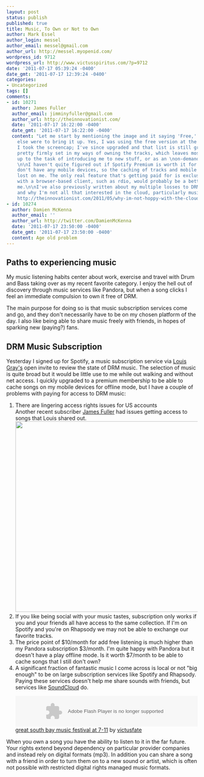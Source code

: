 ```yaml
---
layout: post
status: publish
published: true
title: Music, To Own or Not to Own
author: Mark Essel
author_login: messel
author_email: messel@gmail.com
author_url: http://messel.myopenid.com/
wordpress_id: 9712
wordpress_url: http://www.victusspiritus.com/?p=9712
date: '2011-07-17 05:39:24 -0400'
date_gmt: '2011-07-17 12:39:24 -0400'
categories:
- Uncategorized
tags: []
comments:
- id: 10271
  author: James Fuller
  author_email: jimminyfuller@gmail.com
  author_url: http://theinnovationist.com/
  date: '2011-07-17 16:22:00 -0400'
  date_gmt: '2011-07-17 16:22:00 -0400'
  content: "Let me start by mentioning the image and it saying 'Free,' unless someone
    else were to bring it up. Yes, I was using the free version at the point in time
    I took the screencap; I've since upgraded and that list is still grayed out.\n\nI'm
    pretty firmly set in my ways of owning the tracks, which leaves most\n web services
    up to the task of introducing me to new stuff, or as an \non-demand track provider.
    \n\nI haven't quite figured out if Spotify Premium is worth it for me, yet. I
    don't have any mobile devices, so the caching of tracks and mobile support is
    lost on me. The only real feature that's getting paid for is exclusivity. A service
    with a browser-based client, such as rdio, would probably be a better deal for
    me.\n\nI've also previously written about my multiple losses to DRM based caches
    and why I'm not all that interested in the cloud, particularly music in the cloud.
    http://theinnovationist.com/2011/05/why-im-not-hoppy-with-the-cloud-particularly-music/"
- id: 10274
  author: Damien McKenna
  author_email: ''
  author_url: http://twitter.com/DamienMcKenna
  date: '2011-07-17 23:50:00 -0400'
  date_gmt: '2011-07-17 23:50:00 -0400'
  content: Age old problem
---
```

<h2>Paths to experiencing music</h2>
<p>My music listening habits center about work, exercise and travel with Drum and Bass taking over as my recent favorite category. I enjoy the hell out of discovery through music services like Pandora, but when a song clicks I feel an immediate compulsion to own it free of DRM.</p>
<p>The main purpose for doing so is that music subscription services come and go, and they don't necessarily have to be on my chosen platform of the day. I also like being able to share music freely with friends, in hopes of sparking new (paying?) fans.</p>
<h2>DRM Music Subscription</h2>
<p>Yesterday I signed up for Spotify, a music subscription service via <a href="http://blog.louisgray.com/2011/07/spotifys-us-launch-goes-smoothly-music.html?m=1">Louis Gray's</a> open invite to review the state of DRM music. The selection of music is quite broad but it would be little use to me while out walking and without net access. I quickly upgraded to a premium membership to be able to cache songs on my mobile devices for offline mode, but I have a couple of problems with paying for access to DRM music:  </p>
<ol>
<li>There are lingering access rights issues for US accounts<br />
Another recent subscriber <a href="https://plus.google.com/102261077460248688577/posts/hEgPB8VzMFx?hl=en">James Fuller</a> had issues getting access to songs that Louis shared out.<br />
<a href="http://www.victusspiritus.com/wp-content/uploads/2011/07/sad-lg.png"><img src="http://www.victusspiritus.com/wp-content/uploads/2011/07/sad-lg.png" alt="" title="sad-lg" width="512" height="502" class="aligncenter size-full wp-image-9715" /></a>
</li>
<li>If you like being social with your music tastes, subscription only works if you and your friends all have access to the same collection. If I'm on Spotify and you're on Rhapsody we may not be able to exchange our favorite tracks.</li>
<li>The price point of $10/month for add free listening is much higher than my Pandora subscription $3/month. I'm quite happy with Pandora but it doesn't have a play offline mode. Is it worth $7/month to be able to cache songs that I still don't own?</li>
<li>A significant fraction of fantastic music I come across is local or not "big enough" to be on large subscription services like Spotify and Rhapsody. Paying these services doesn't help me share sounds with friends, but services like <a href="http://www.soundcloud.com">SoundCloud</a> do.
<p><object height="81" width="100%"><param name="movie" value="http://player.soundcloud.com/player.swf?url=http%3A%2F%2Fapi.soundcloud.com%2Ftracks%2F19188757"></param><param name="allowscriptaccess" value="always"></param> <embed allowscriptaccess="always" height="81" src="http://player.soundcloud.com/player.swf?url=http%3A%2F%2Fapi.soundcloud.com%2Ftracks%2F19188757" type="application/x-shockwave-flash" width="100%"></embed></object>  <span><a href="http://soundcloud.com/victusfate/great-south-bay-music-festival">great south bay music festival at 7-11</a> by <a href="http://soundcloud.com/victusfate">victusfate</a></span>
</li>
</ol>
<p>When you own a song you have the ability to listen to it in the far future. Your rights extend beyond dependency on particular provider companies and instead rely on digital formats (mp3). In addition you can share a song with a friend in order to turn them on to a new sound or artist, which is often not possible with restricted digital rights managed music formats.</p>
